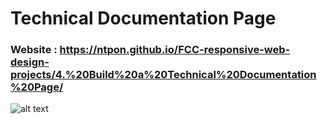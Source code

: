 # Technical Documentation Page

### Website : https://ntpon.github.io/FCC-responsive-web-design-projects/4.%20Build%20a%20Technical%20Documentation%20Page/

![alt text](../images/p4.png)
